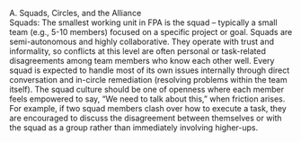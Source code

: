 A. Squads, Circles, and the Alliance  
Squads: The smallest working unit in FPA is the squad – typically a small team (e.g., 5-10 members) focused on a specific project or goal. Squads are semi-autonomous and highly collaborative. They operate with trust and informality, so conflicts at this level are often personal or task-related disagreements among team members who know each other well. Every squad is expected to handle most of its own issues internally through direct conversation and in-circle remediation (resolving problems within the team itself). The squad culture should be one of openness where each member feels empowered to say, “We need to talk about this,” when friction arises. For example, if two squad members clash over how to execute a task, they are encouraged to discuss the disagreement between themselves or with the squad as a group rather than immediately involving higher-ups.